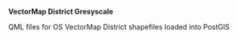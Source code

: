 **VectorMap District Gresyscale**

QML files for OS VectorMap District shapefiles loaded into PostGIS
